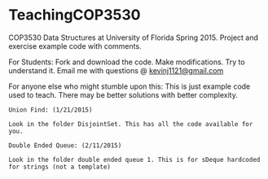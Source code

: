 # TeachingCOP3530
COP3530 Data Structures at University of Florida Spring 2015. Project and exercise example code with comments.

For Students: 
Fork and download the code. Make modifications. Try to understand it. Email me with questions @ kevinj1121@gmail.com

For anyone else who might stumble upon this: 
This is just example code used to teach. There may be better solutions with better complexity. 


~~~~~~
Union Find: (1/21/2015)

Look in the folder DisjointSet. This has all the code available for you.
~~~~~~

~~~~~~
Double Ended Queue: (2/11/2015)

Look in the folder double ended queue 1. This is for sDeque hardcoded for strings (not a template)
~~~~~~
